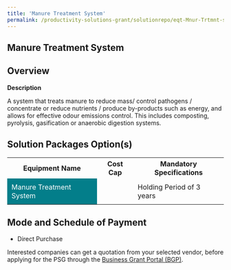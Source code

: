 ```yaml
---
title: 'Manure Treatment System'
permalink: /productivity-solutions-grant/solutionrepo/eqt-Mnur-Trtmnt-sys-Food
---
```


## Manure Treatment System

## Overview

**Description**

A system that treats manure to reduce mass/ control pathogens / concentrate or reduce nutrients / produce by-products such as energy, and allows for effective odour emissions control. This includes composting, pyrolysis, gasification or anaerobic digestion systems.

## Solution Packages Option(s)

<table>
<tr>
<th><b>Equipment Name</b></th>
<th><b>Cost Cap</b></th>
<th><b>Mandatory Specifications</b></th>
</tr>
<tr>
<td style='padding: 10px; background-color: #037E8A; color: #FFFFFF;'>Manure Treatment System</td>
<td style='padding: 10px;'> </td>
<td style='padding: 10px;'>Holding Period of 3 years</td>
</tr>
</table>

## Mode and Schedule of Payment

 - Direct Purchase

Interested companies can get a quotation from your selected vendor, before applying for the PSG through the <a href='https://www.businessgrants.gov.sg/' target='_blank' rel='noopener'>Business Grant Portal (BGP)</a>.

<script src="/jquery/resize-tables.js"></script>
